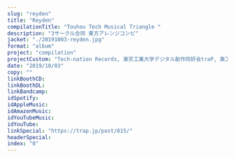 ```yaml
---
slug: "reyden"
title: "Reyden"
compilationTitle: "Touhou Tech Musical Triangle	"
description: "3サークル合同 東方アレンジコンピ"
jacket: "./20191003-reyden.jpg"
format: "album"
project: "compilation"
projectCustom: "Tech-nation Records, 東京工業大学デジタル創作同好会traP, 東工プロジェクト"
date: "2019/10/03"
copy: ""
linkBoothCD:
linkBoothDL:
linkBandcamp:
idSpotify:
idAppleMusic:
idAmazonMusic:
idYouTubeMusic:
idYouTube:
linkSpecial: "https://trap.jp/post/815/"
headerSpecial:
index: "0"
---
```

